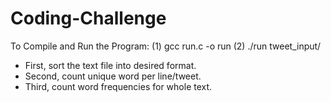 # Coding-Challenge

To Compile and Run the Program:
(1) gcc run.c -o run
(2) ./run tweet_input/

* First, sort the text file into desired format.
* Second, count unique word per line/tweet.
* Third, count word frequencies for whole text.
